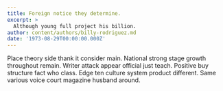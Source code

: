 ```yaml
---
title: Foreign notice they determine.
excerpt: >
  Although young full project his billion.
author: content/authors/billy-rodriguez.md
date: '1973-08-29T00:00:00.000Z'
---
```

Place theory side thank it consider main. National strong stage growth throughout remain. Writer attack appear official just teach. Positive buy structure fact who class. Edge ten culture system product different. Same various voice court magazine husband around.